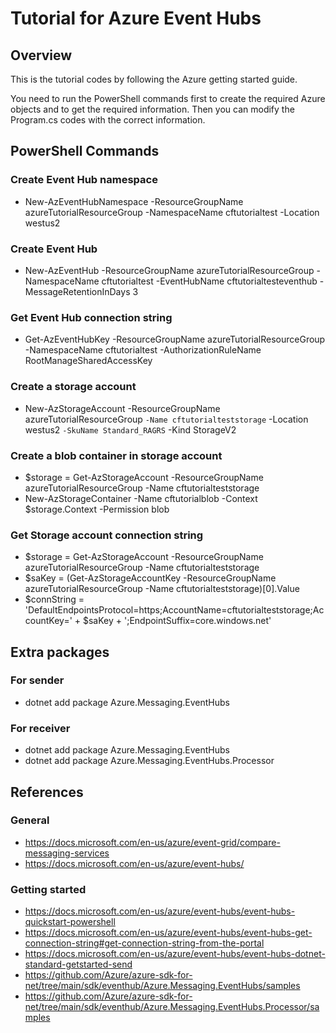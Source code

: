 # Tutorial for Azure Event Hubs

## Overview

This is the tutorial codes by following the Azure getting started guide.

You need to run the PowerShell commands first to create the required Azure objects and to get the required information.
Then you can modify the Program.cs codes with the correct information.

## PowerShell Commands

### Create Event Hub namespace

- New-AzEventHubNamespace -ResourceGroupName azureTutorialResourceGroup -NamespaceName cftutorialtest -Location westus2

### Create Event Hub

- New-AzEventHub -ResourceGroupName azureTutorialResourceGroup -NamespaceName cftutorialtest -EventHubName cftutorialtesteventhub -MessageRetentionInDays 3

### Get Event Hub connection string

- Get-AzEventHubKey -ResourceGroupName azureTutorialResourceGroup -NamespaceName cftutorialtest -AuthorizationRuleName RootManageSharedAccessKey

### Create a storage account

- New-AzStorageAccount -ResourceGroupName azureTutorialResourceGroup `
  -Name cftutorialteststorage `
  -Location westus2 `
  -SkuName Standard_RAGRS `
  -Kind StorageV2

### Create a blob container in storage account

- $storage = Get-AzStorageAccount -ResourceGroupName azureTutorialResourceGroup -Name cftutorialteststorage
- New-AzStorageContainer -Name cftutorialblob -Context $storage.Context -Permission blob

### Get Storage account connection string

- $storage = Get-AzStorageAccount -ResourceGroupName azureTutorialResourceGroup -Name cftutorialteststorage
- $saKey = (Get-AzStorageAccountKey -ResourceGroupName azureTutorialResourceGroup -Name cftutorialteststorage)[0].Value
- $connString = 'DefaultEndpointsProtocol=https;AccountName=cftutorialteststorage;AccountKey=' + $saKey + ';EndpointSuffix=core.windows.net'

## Extra packages

### For sender

- dotnet add package Azure.Messaging.EventHubs

### For receiver

- dotnet add package Azure.Messaging.EventHubs
- dotnet add package Azure.Messaging.EventHubs.Processor

## References

### General

- https://docs.microsoft.com/en-us/azure/event-grid/compare-messaging-services
- https://docs.microsoft.com/en-us/azure/event-hubs/

### Getting started

- https://docs.microsoft.com/en-us/azure/event-hubs/event-hubs-quickstart-powershell
- https://docs.microsoft.com/en-us/azure/event-hubs/event-hubs-get-connection-string#get-connection-string-from-the-portal 
- https://docs.microsoft.com/en-us/azure/event-hubs/event-hubs-dotnet-standard-getstarted-send
- https://github.com/Azure/azure-sdk-for-net/tree/main/sdk/eventhub/Azure.Messaging.EventHubs/samples
- https://github.com/Azure/azure-sdk-for-net/tree/main/sdk/eventhub/Azure.Messaging.EventHubs.Processor/samples